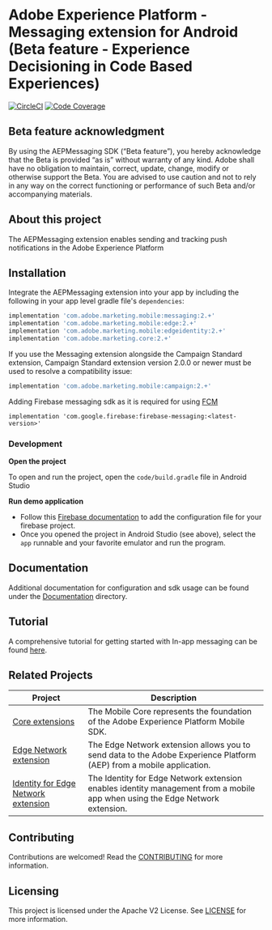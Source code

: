 # Adobe Experience Platform - Messaging extension for Android (Beta feature - Experience Decisioning in Code Based Experiences)

[![CircleCI](https://img.shields.io/circleci/project/github/adobe/aepsdk-messaging-android/main.svg?logo=circleci)](https://circleci.com/gh/adobe/workflows/aepsdk-messaging-android)
[![Code Coverage](https://codecov.io/gh/adobe/aepsdk-messaging-android/branch/main/graph/badge.svg?token=3RLMTJQ1TM)](https://codecov.io/gh/adobe/aepsdk-messaging-android)

## Beta feature acknowledgment

By using the AEPMessaging SDK (“Beta feature”), you hereby acknowledge that the Beta is provided “as is” without warranty of any kind. Adobe shall have no obligation to maintain, correct, update, change, modify or otherwise support the Beta. You are advised to use caution and not to rely in any way on the correct functioning or performance of such Beta and/or accompanying materials.

## About this project
The AEPMessaging extension enables sending and tracking push notifications in the Adobe Experience Platform

## Installation

Integrate the AEPMessaging extension into your app by including the following in your app level gradle file's `dependencies`:

```groovy
implementation 'com.adobe.marketing.mobile:messaging:2.+'
implementation 'com.adobe.marketing.mobile:edge:2.+'
implementation 'com.adobe.marketing.mobile:edgeidentity:2.+'
implementation 'com.adobe.marketing.core:2.+'
```

If you use the Messaging extension alongside the Campaign Standard extension, Campaign Standard extension version 2.0.0 or newer must be used to resolve a compatibility issue:

```groovy
implementation 'com.adobe.marketing.mobile:campaign:2.+'
```

Adding Firebase messaging sdk as it is required for using [FCM](https://firebase.google.com/docs/cloud-messaging/android/client#add_firebase_sdks_to_your_app)
```
implementation 'com.google.firebase:firebase-messaging:<latest-version>'
```

### Development

**Open the project**

To open and run the project, open the `code/build.gradle` file in Android Studio

**Run demo application**
- Follow this [Firebase documentation](https://firebase.google.com/docs/cloud-messaging/android/client#add_a_firebase_configuration_file) to add the configuration file for your firebase project. 
- Once you opened the project in Android Studio (see above), select the `app` runnable and your favorite emulator and run the program.

## Documentation
Additional documentation for configuration and sdk usage can be found under the [Documentation](Documentation/README.md) directory.

## Tutorial

A comprehensive tutorial for getting started with In-app messaging can be found [here](https://opensource.adobe.com/aepsdk-messaging-android/#/tutorials/README).

## Related Projects

| Project                                                      | Description                                                  |
| ------------------------------------------------------------ | ------------------------------------------------------------ |
| [Core extensions](https://github.com/adobe/aepsdk-core-android) | The Mobile Core represents the foundation of the Adobe Experience Platform Mobile SDK. |
| [Edge Network extension](https://github.com/adobe/aepsdk-edge-android) | The Edge Network extension allows you to send data to the Adobe Experience Platform (AEP) from a mobile application. |
| [Identity for Edge Network extension](https://github.com/adobe/aepsdk-edgeidentity-android) | The Identity for Edge Network extension enables identity management from a mobile app when using the Edge Network extension. |

## Contributing
Contributions are welcomed! Read the [CONTRIBUTING](.github/CONTRIBUTING.md) for more information.

## Licensing
This project is licensed under the Apache V2 License. See [LICENSE](LICENSE) for more information.
